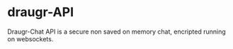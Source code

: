 # draugr-API

Draugr-Chat API is a secure non saved on memory chat, encripted running on websockets.
